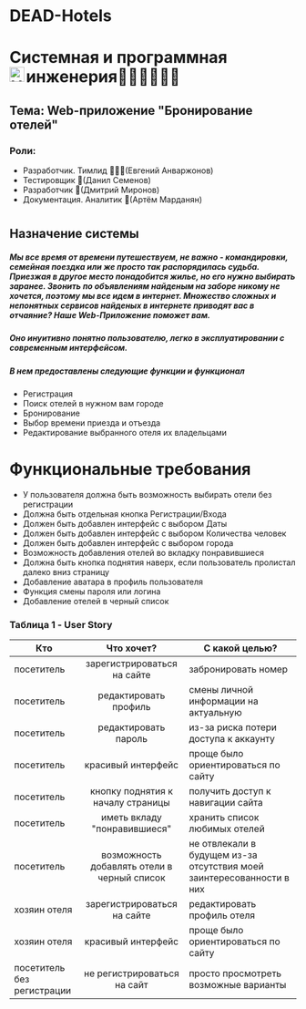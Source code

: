 # DEAD-Hotels
#   Системная и программная инженерия💚💚💚💚💚💚<img align="left" alt="HTML5" width="26" src="https://github.com/blackcater/blackcater/raw/main/images/Hi.gif" />
## Тема: Web-приложение "Бронирование отелей"
### Роли:
- Разработчик. Тимлид 👨🏽‍💻(Евгений Анваржонов)
- Тестировщик 👻(Данил Семенов)
- Разработчик 👾(Дмитрий Миронов)
- Документация. Аналитик 🤖(Артём Марданян)
#
## Назначение системы
##### Мы все время от времени путешествуем, не важно - командировки, семейная поездка или же просто так распорядилась судьба. Приезжая в другое место понадобится жилье, но его нужно выбирать заранее. Звонить по объявлениям найденым на заборе никому не хочется, поэтому мы все идем в интернет. Множество сложных и непонятных сервисов найденых в интернете приводят вас в отчаяние? Наше Web-Приложение поможет вам. 
##### Оно инуитивно понятно пользователю, легко в эксплуатировании с современным интерфейсом.
##### В нем предоставлены следующие функции и функционал
  - Регистрация
  - Поиск отелей в нужном вам городе
  - Бронирование
  - Выбор времени приезда и отъезда
  - Редактирование выбранного отеля их владельцами
# Функциональные требования 
 - У пользователя должна быть возможность выбирать отели без регистрации
 - Должна быть отдельная кнопка Регистрации/Входа
 - Должен быть добавлен интерфейс с выбором Даты
 - Должен быть добавлен интерфейс с выбором Количества человек
 - Должен быть добавлен интерфейс с выбором города
 - Возможность добавления отелей во вкладку понравившиеся
 - Должна быть кнопка поднятия наверх, если пользователь пролистал далеко вниз страницу
 - Добавление аватара в профиль пользователя
 - Функция смены пароля или логина
 - Добавление отелей в черный список

### Таблица 1 - User Story
| Кто           | Что хочет?         | С какой целью?|
| ------------- |:------------------:| --------------|
| посетитель    | зарегистрироваться на сайте | забронировать номер |
| посетитель    | редактировать профиль | смены личной информации на актуальную |
| посетитель    | редактировать пароль | из-за риска потери доступа к аккаунту |
| посетитель    | красивый интерфейс | проще было ориентироваться по сайту |
| посетитель    | кнопку поднятия к началу страницы | получить доступ к навигации сайта |
| посетитель    | иметь вкладу "понравившиеся" | хранить список любимых отелей |
| посетитель    | возможность добавлять отели в черный список | не отвлекали в будущем из-за отсутствия моей заинтересованности в них |
| хозяин отеля  | зарегистрироваться на сайте | редактировать профиль отеля |
| хозяин отеля  | красивый интерфейс | проще было ориентироваться по сайту |
| посетитель без регистрации| не регистрироваться на сайт | просто просмотреть возможные варианты |
